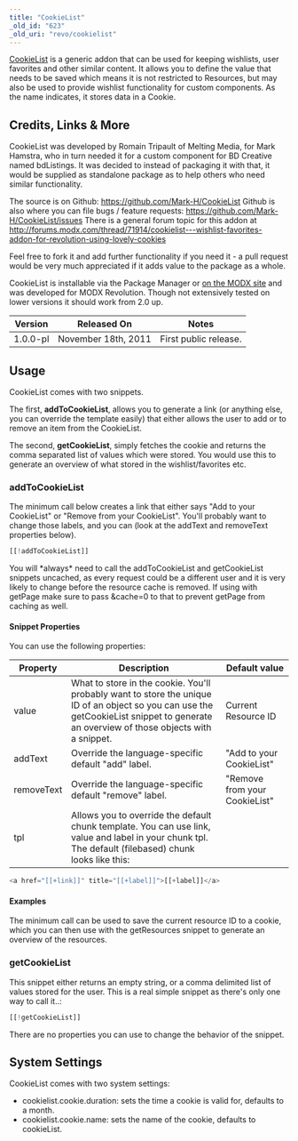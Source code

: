```yaml
---
title: "CookieList"
_old_id: "623"
_old_uri: "revo/cookielist"
---
```


[CookieList](https://modx.com/extras/package/cookielist) is a generic addon that can be used for keeping wishlists, user favorites and other similar content. It allows you to define the value that needs to be saved which means it is not restricted to Resources, but may also be used to provide wishlist functionality for custom components. As the name indicates, it stores data in a Cookie.

## Credits, Links & More

CookieList was developed by Romain Tripault of Melting Media, for Mark Hamstra, who in turn needed it for a custom component for BD Creative named bdListings. It was decided to instead of packaging it with that, it would be supplied as standalone package as to help others who need similar functionality.

The source is on Github: <https://github.com/Mark-H/CookieList>
Github is also where you can file bugs / feature requests: <https://github.com/Mark-H/CookieList/issues>
There is a general forum topic for this addon at <http://forums.modx.com/thread/71914/cookielist---wishlist-favorites-addon-for-revolution-using-lovely-cookies>

Feel free to fork it and add further functionality if you need it - a pull request would be very much appreciated if it adds value to the package as a whole.

CookieList is installable via the Package Manager or [on the MODX site](https://modx.com/extras/package/cookielist) and was developed for MODX Revolution. Though not extensively tested on lower versions it should work from 2.0 up.

| Version  | Released On         | Notes                 |
| -------- | ------------------- | --------------------- |
| 1.0.0-pl | November 18th, 2011 | First public release. |

## Usage

CookieList comes with two snippets.

The first, **addToCookieList**, allows you to generate a link (or anything else, you can override the template easily) that either allows the user to add or to remove an item from the CookieList.

The second, **getCookieList**, simply fetches the cookie and returns the comma separated list of values which were stored. You would use this to generate an overview of what stored in the wishlist/favorites etc.

### addToCookieList

The minimum call below creates a link that either says "Add to your CookieList" or "Remove from your CookieList". You'll probably want to change those labels, and you can (look at the addText and removeText properties below).

``` php
[[!addToCookieList]]
```

You will \*always\* need to call the addToCookieList and getCookieList snippets uncached, as every request could be a different user and it is very likely to change before the resource cache is removed. If using with getPage make sure to pass &cache=0 to that to prevent getPage from caching as well.

#### Snippet Properties

You can use the following properties:

| Property   | Description                                                                                                                                                                             | Default value                 |
| ---------- | --------------------------------------------------------------------------------------------------------------------------------------------------------------------------------------- | ----------------------------- |
| value      | What to store in the cookie. You'll probably want to store the unique ID of an object so you can use the getCookieList snippet to generate an overview of those objects with a snippet. | Current Resource ID           |
| addText    | Override the language-specific default "add" label.                                                                                                                                     | "Add to your CookieList"      |
| removeText | Override the language-specific default "remove" label.                                                                                                                                  | "Remove from your CookieList" |
| tpl        | Allows you to override the default chunk template. You can use link, value and label in your chunk tpl. The default (filebased) chunk looks like this:                                  |

``` php
<a href="[[+link]]" title="[[+label]]">[[+label]]</a>
```

#### Examples

The minimum call can be used to save the current resource ID to a cookie, which you can then use with the getResources snippet to generate an overview of the resources.

### getCookieList

This snippet either returns an empty string, or a comma delimited list of values stored for the user. This is a real simple snippet as there's only one way to call it..:

``` php
[[!getCookieList]]
```

There are no properties you can use to change the behavior of the snippet.

## System Settings

CookieList comes with two system settings:

- cookielist.cookie.duration: sets the time a cookie is valid for, defaults to a month.
- cookielist.cookie.name: sets the name of the cookie, defaults to cookieList.
